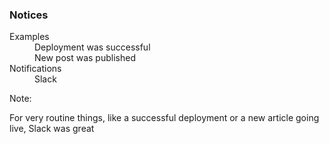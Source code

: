 ### Notices

<dl>
    <dt>Examples</dt>
    <dd>Deployment was successful</dd>
    <dd>New post was published</dd>
    <dt>Notifications</dt>
    <dd>Slack</dd>
</dl>

Note:

For very routine things, like a successful deployment or a new article going live, Slack was great
